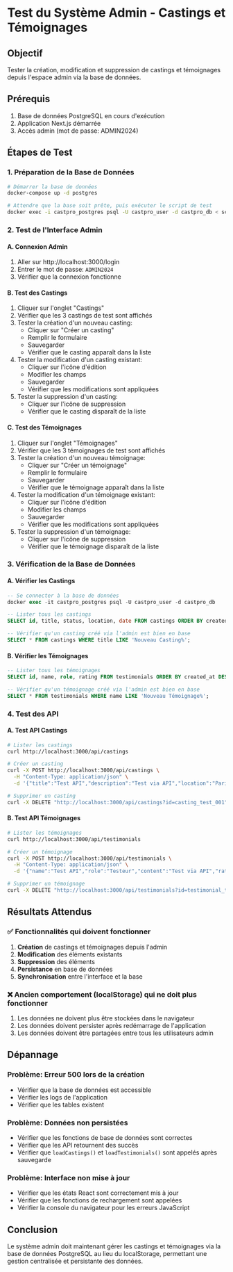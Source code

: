 # Test du Système Admin - Castings et Témoignages

## Objectif
Tester la création, modification et suppression de castings et témoignages depuis l'espace admin via la base de données.

## Prérequis
1. Base de données PostgreSQL en cours d'exécution
2. Application Next.js démarrée
3. Accès admin (mot de passe: ADMIN2024)

## Étapes de Test

### 1. Préparation de la Base de Données
```bash
# Démarrer la base de données
docker-compose up -d postgres

# Attendre que la base soit prête, puis exécuter le script de test
docker exec -i castpro_postgres psql -U castpro_user -d castpro_db < scripts/create-test-castings-testimonials.sql
```

### 2. Test de l'Interface Admin

#### A. Connexion Admin
1. Aller sur http://localhost:3000/login
2. Entrer le mot de passe: `ADMIN2024`
3. Vérifier que la connexion fonctionne

#### B. Test des Castings
1. Cliquer sur l'onglet "Castings"
2. Vérifier que les 3 castings de test sont affichés
3. Tester la création d'un nouveau casting:
   - Cliquer sur "Créer un casting"
   - Remplir le formulaire
   - Sauvegarder
   - Vérifier que le casting apparaît dans la liste
4. Tester la modification d'un casting existant:
   - Cliquer sur l'icône d'édition
   - Modifier les champs
   - Sauvegarder
   - Vérifier que les modifications sont appliquées
5. Tester la suppression d'un casting:
   - Cliquer sur l'icône de suppression
   - Vérifier que le casting disparaît de la liste

#### C. Test des Témoignages
1. Cliquer sur l'onglet "Témoignages"
2. Vérifier que les 3 témoignages de test sont affichés
3. Tester la création d'un nouveau témoignage:
   - Cliquer sur "Créer un témoignage"
   - Remplir le formulaire
   - Sauvegarder
   - Vérifier que le témoignage apparaît dans la liste
4. Tester la modification d'un témoignage existant:
   - Cliquer sur l'icône d'édition
   - Modifier les champs
   - Sauvegarder
   - Vérifier que les modifications sont appliquées
5. Tester la suppression d'un témoignage:
   - Cliquer sur l'icône de suppression
   - Vérifier que le témoignage disparaît de la liste

### 3. Vérification de la Base de Données

#### A. Vérifier les Castings
```sql
-- Se connecter à la base de données
docker exec -it castpro_postgres psql -U castpro_user -d castpro_db

-- Lister tous les castings
SELECT id, title, status, location, date FROM castings ORDER BY created_at DESC;

-- Vérifier qu'un casting créé via l'admin est bien en base
SELECT * FROM castings WHERE title LIKE 'Nouveau Casting%';
```

#### B. Vérifier les Témoignages
```sql
-- Lister tous les témoignages
SELECT id, name, role, rating FROM testimonials ORDER BY created_at DESC;

-- Vérifier qu'un témoignage créé via l'admin est bien en base
SELECT * FROM testimonials WHERE name LIKE 'Nouveau Témoignage%';
```

### 4. Test des API

#### A. Test API Castings
```bash
# Lister les castings
curl http://localhost:3000/api/castings

# Créer un casting
curl -X POST http://localhost:3000/api/castings \
  -H "Content-Type: application/json" \
  -d '{"title":"Test API","description":"Test via API","location":"Paris","date":"2024-04-01","budget":"1000€","status":"open"}'

# Supprimer un casting
curl -X DELETE "http://localhost:3000/api/castings?id=casting_test_001"
```

#### B. Test API Témoignages
```bash
# Lister les témoignages
curl http://localhost:3000/api/testimonials

# Créer un témoignage
curl -X POST http://localhost:3000/api/testimonials \
  -H "Content-Type: application/json" \
  -d '{"name":"Test API","role":"Testeur","content":"Test via API","rating":5,"image":"/test.jpg"}'

# Supprimer un témoignage
curl -X DELETE "http://localhost:3000/api/testimonials?id=testimonial_test_001"
```

## Résultats Attendus

### ✅ Fonctionnalités qui doivent fonctionner
1. **Création** de castings et témoignages depuis l'admin
2. **Modification** des éléments existants
3. **Suppression** des éléments
4. **Persistance** en base de données
5. **Synchronisation** entre l'interface et la base

### ❌ Ancien comportement (localStorage) qui ne doit plus fonctionner
1. Les données ne doivent plus être stockées dans le navigateur
2. Les données doivent persister après redémarrage de l'application
3. Les données doivent être partagées entre tous les utilisateurs admin

## Dépannage

### Problème: Erreur 500 lors de la création
- Vérifier que la base de données est accessible
- Vérifier les logs de l'application
- Vérifier que les tables existent

### Problème: Données non persistées
- Vérifier que les fonctions de base de données sont correctes
- Vérifier que les API retournent des succès
- Vérifier que `loadCastings()` et `loadTestimonials()` sont appelés après sauvegarde

### Problème: Interface non mise à jour
- Vérifier que les états React sont correctement mis à jour
- Vérifier que les fonctions de rechargement sont appelées
- Vérifier la console du navigateur pour les erreurs JavaScript

## Conclusion
Le système admin doit maintenant gérer les castings et témoignages via la base de données PostgreSQL au lieu du localStorage, permettant une gestion centralisée et persistante des données.
